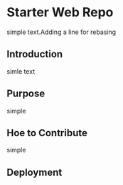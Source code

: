# Starter Web Repo
simple text.Adding a line for rebasing
## Introduction
simle text
## Purpose
simple
## Hoe to Contribute
simple
## Deployment
